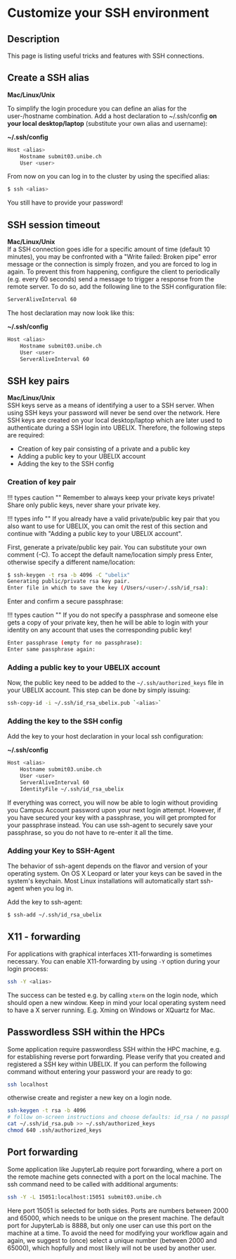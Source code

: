 # Customize your SSH environment

## Description 
This page is listing useful tricks and features with SSH connections.

## Create a SSH alias

**Mac/Linux/Unix**

To simplify the login procedure you can define an alias for the user-/hostname combination. Add a host declaration to ~/.ssh/config **on your local desktop/laptop** (substitute your own alias and username):


**~/.ssh/config**
```Bash
Host <alias>
    Hostname submit03.unibe.ch
    User <user>
```

From now on you can log in to the cluster by using the specified alias:

```Bash
$ ssh <alias>
```

You still have to provide your password!

## SSH session timeout

**Mac/Linux/Unix**  
If a SSH connection goes idle for a specific amount of time (default 10 minutes), you may be confronted with a "Write failed: Broken pipe" error message or the connection is simply frozen, and you are forced to log in again. To prevent this from happening, configure the client to periodically (e.g. every 60 seconds) send a message to trigger a response from the remote server. To do so, add the following line to the SSH configuration file:

```Bash
ServerAliveInterval 60
```

The host declaration may now look like this:

**~/.ssh/config**
```Bash
Host <alias>
    Hostname submit03.unibe.ch
    User <user>
    ServerAliveInterval 60
```

## SSH key pairs

**Mac/Linux/Unix**  
SSH keys serve as a means of identifying a user to a SSH server. When using SSH keys your password will never be send over the network.
Here SSH keys are created on your local desktop/laptop which are later used to authenticate during a SSH login into UBELIX. 
Therefore, the following steps are required:

- Creation of key pair consisting of a private and a public key
- Adding a public key to your UBELIX account
- Adding the key to the SSH config

### Creation of key pair

!!! types caution ""
    Remember to always keep your private keys private! Share only public keys, never share your private key.

!!! types info ""
    If you already have a valid private/public key pair that you also want to use for UBELIX, you can omit the rest of this section and continue with "Adding a public key to your UBELIX account". 

First, generate a private/public key pair. You can substitute your own comment (-C).  To accept the default name/location simply press Enter, otherwise specify a different name/location:

```Bash
$ ssh-keygen -t rsa -b 4096 -C "ubelix"
Generating public/private rsa key pair.
Enter file in which to save the key (/Users/<user>/.ssh/id_rsa):
```

Enter and confirm a secure passphrase:

!!! types caution ""
    If you do not specify a passphrase and someone else gets a copy of your private key, then he will be able to login with your identity on any account that uses the corresponding public key!

```Bash
Enter passphrase (empty for no passphrase):
Enter same passphrase again:
```

### Adding a public key to your UBELIX account

Now, the public key need to be added to the `~/.ssh/authorized_keys` file in your UBELIX account. This step can be done by simply issuing:

```Bash
ssh-copy-id -i ~/.ssh/id_rsa_ubelix.pub `<alias>`
```

### Adding the key to the SSH config
Add the key to your host declaration in your local ssh configuration:

**~/.ssh/config**
```Bash
Host <alias>
    Hostname submit03.unibe.ch
    User <user>
    ServerAliveInterval 60
    IdentityFile ~/.ssh/id_rsa_ubelix
```

If everything was correct, you will now be able to login without providing you Campus Account password upon your next login attempt. However, if you have secured your key with a passphrase, you will get prompted for your passphrase instead. You can use ssh-agent to securely save your passphrase, so you do not have to re-enter it all the time.

### Adding your Key to SSH-Agent  
The behavior of ssh-agent depends on the flavor and version of your operating system. On OS X Leopard or later your keys can be saved in the system's keychain. Most Linux installations will automatically start ssh-agent when you log in.

Add the key to ssh-agent:

```Bash
$ ssh-add ~/.ssh/id_rsa_ubelix
```

## X11 - forwarding
For applications with graphical interfaces X11-forwarding is sometimes necessary. You can enable X11-forwarding by using `-Y` option during your login process:
```Bash 
ssh -Y <alias>
```
The success can be tested e.g. by calling `xterm` on the login node, which should open a new window. 
Keep in mind your local operating system need to have a X server running. E.g. Xming on Windows or XQuartz for Mac.

## Passwordless SSH within the HPCs
Some application require passwordless SSH within the HPC machine, e.g. for establishing reverse port forwarding. 
Please verify that you created and registered a SSH key within UBELIX. If you can perform the following command without entering your password your are ready to go:
```Bash
ssh localhost
```
otherwise create and register a new key on a login node.
```Bash
ssh-keygen -t rsa -b 4096
# follow on-screen instructions and choose defaults: id_rsa / no passphrase
cat ~/.ssh/id_rsa.pub >> ~/.ssh/authorized_keys
chmod 640 .ssh/authorized_keys
```

## Port forwarding
Some application like JupyterLab require port forwarding, where a port on the remote machine gets connected with a port on the local machine. 
The ssh command need to be called with additional arguments:

```Bash
ssh -Y -L 15051:localhost:15051 submit03.unibe.ch
```

Here port 15051 is selected for both sides. Ports are numbers between 2000 and 65000, which needs to be unique on the present machine. The default port for JupyterLab is 8888, but only one user can use this port on the machine at a time.
To avoid the need for modifying your workflow again and again, we suggest to (once) select a unique number (between 2000 and 65000), which hopfully and most likely will not be used by another user. 
